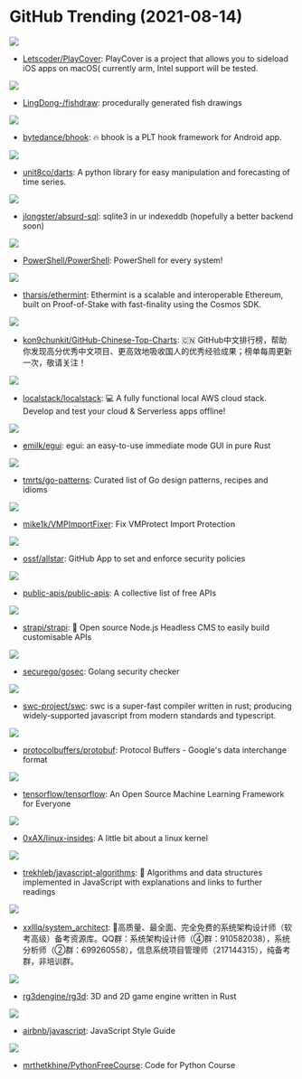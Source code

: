 # GitHub Trending (2021-08-14)

![](https://img.shields.io/badge/Objective-C-New%20390-green?style=flat-square&logo=appveyor)
- [Letscoder/PlayCover](https://github.com/Letscoder/PlayCover): PlayCover is a project that allows you to sideload iOS apps on macOS( currently arm, Intel support will be tested.

![](https://img.shields.io/badge/JavaScript-New%20257-green?style=flat-square&logo=appveyor)
- [LingDong-/fishdraw](https://github.com/LingDong-/fishdraw): procedurally generated fish drawings

![](https://img.shields.io/badge/C-New%2061-green?style=flat-square&logo=appveyor)
- [bytedance/bhook](https://github.com/bytedance/bhook): 🔥 bhook is a PLT hook framework for Android app.

![](https://img.shields.io/badge/Python-New%20396-green?style=flat-square&logo=appveyor)
- [unit8co/darts](https://github.com/unit8co/darts): A python library for easy manipulation and forecasting of time series.

![](https://img.shields.io/badge/JavaScript-New%201-green?style=flat-square&logo=appveyor)
- [jlongster/absurd-sql](https://github.com/jlongster/absurd-sql): sqlite3 in ur indexeddb (hopefully a better backend soon)

![](https://img.shields.io/badge/C%23-New%2042-green?style=flat-square&logo=appveyor)
- [PowerShell/PowerShell](https://github.com/PowerShell/PowerShell): PowerShell for every system!

![](https://img.shields.io/badge/JavaScript-New%20553-green?style=flat-square&logo=appveyor)
- [tharsis/ethermint](https://github.com/tharsis/ethermint): Ethermint is a scalable and interoperable Ethereum, built on Proof-of-Stake with fast-finality using the Cosmos SDK.

![](https://img.shields.io/badge/Java-New%20314-green?style=flat-square&logo=appveyor)
- [kon9chunkit/GitHub-Chinese-Top-Charts](https://github.com/kon9chunkit/GitHub-Chinese-Top-Charts): 🇨🇳 GitHub中文排行榜，帮助你发现高分优秀中文项目、更高效地吸收国人的优秀经验成果；榜单每周更新一次，敬请关注！

![](https://img.shields.io/badge/Python-New%20970-green?style=flat-square&logo=appveyor)
- [localstack/localstack](https://github.com/localstack/localstack): 💻 A fully functional local AWS cloud stack. Develop and test your cloud & Serverless apps offline!

![](https://img.shields.io/badge/Rust-New%20544-green?style=flat-square&logo=appveyor)
- [emilk/egui](https://github.com/emilk/egui): egui: an easy-to-use immediate mode GUI in pure Rust

![](https://img.shields.io/badge/Go-New%20151-green?style=flat-square&logo=appveyor)
- [tmrts/go-patterns](https://github.com/tmrts/go-patterns): Curated list of Go design patterns, recipes and idioms

![](https://img.shields.io/badge/C%2B%2B-New%2045-green?style=flat-square&logo=appveyor)
- [mike1k/VMPImportFixer](https://github.com/mike1k/VMPImportFixer): Fix VMProtect Import Protection

![](https://img.shields.io/badge/Go-New%20120-green?style=flat-square&logo=appveyor)
- [ossf/allstar](https://github.com/ossf/allstar): GitHub App to set and enforce security policies

![](https://img.shields.io/badge/Python-New%20661-green?style=flat-square&logo=appveyor)
- [public-apis/public-apis](https://github.com/public-apis/public-apis): A collective list of free APIs

![](https://img.shields.io/badge/JavaScript-New%20288-green?style=flat-square&logo=appveyor)
- [strapi/strapi](https://github.com/strapi/strapi): 🚀 Open source Node.js Headless CMS to easily build customisable APIs

![](https://img.shields.io/badge/Go-New%20135-green?style=flat-square&logo=appveyor)
- [securego/gosec](https://github.com/securego/gosec): Golang security checker

![](https://img.shields.io/badge/TypeScript-New%20332-green?style=flat-square&logo=appveyor)
- [swc-project/swc](https://github.com/swc-project/swc): swc is a super-fast compiler written in rust; producing widely-supported javascript from modern standards and typescript.

![](https://img.shields.io/badge/C%2B%2B-New%20144-green?style=flat-square&logo=appveyor)
- [protocolbuffers/protobuf](https://github.com/protocolbuffers/protobuf): Protocol Buffers - Google's data interchange format

![](https://img.shields.io/badge/C%2B%2B-New%20156-green?style=flat-square&logo=appveyor)
- [tensorflow/tensorflow](https://github.com/tensorflow/tensorflow): An Open Source Machine Learning Framework for Everyone

![](https://img.shields.io/badge/Python-New%2049-green?style=flat-square&logo=appveyor)
- [0xAX/linux-insides](https://github.com/0xAX/linux-insides): A little bit about a linux kernel

![](https://img.shields.io/badge/JavaScript-New%20376-green?style=flat-square&logo=appveyor)
- [trekhleb/javascript-algorithms](https://github.com/trekhleb/javascript-algorithms): 📝 Algorithms and data structures implemented in JavaScript with explanations and links to further readings

![](https://img.shields.io/badge/HTML-New%20110-green?style=flat-square&logo=appveyor)
- [xxlllq/system_architect](https://github.com/xxlllq/system_architect): 💯高质量、最全面、完全免费的系统架构设计师（软考高级）备考资源库。QQ群：系统架构设计师（④群：910582038），系统分析师（②群：699260558），信息系统项目管理师（217144315），纯备考群，非培训群。

![](https://img.shields.io/badge/Rust-New%2099-green?style=flat-square&logo=appveyor)
- [rg3dengine/rg3d](https://github.com/rg3dengine/rg3d): 3D and 2D game engine written in Rust

![](https://img.shields.io/badge/JavaScript-New%20107-green?style=flat-square&logo=appveyor)
- [airbnb/javascript](https://github.com/airbnb/javascript): JavaScript Style Guide

![](https://img.shields.io/badge/Python-New%2015-green?style=flat-square&logo=appveyor)
- [mrthetkhine/PythonFreeCourse](https://github.com/mrthetkhine/PythonFreeCourse): Code for Python Course

